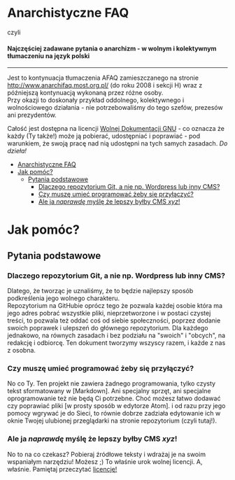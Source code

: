 # Anarchistyczne FAQ

czyli

#### Najczęściej zadawane pytania o anarchizm - w wolnym i kolektywnym tłumaczeniu na język polski

* * *

Jest to kontynuacja tłumaczenia AFAQ zamieszczanego na stronie <http://www.anarchifaq.most.org.pl/> (do roku 2008 i sekcji H) wraz z późniejszą kontynuacją wykonaną przez różne osoby.\
Przy okazji to doskonały przykład oddolnego, kolektywnego i wolnościowego działania - nie potrzebowaliśmy do tego szefów, prezesów ani prezydentów.

Całość jest dostępna na licencji [Wolnej Dokumentacji GNU](LICENSE) - co oznacza że każdy (Ty także!) może ją pobierać, udostępniać i poprawiać - pod warunkiem, że swoją pracę nad nią udostępni na tych samych zasadach.
_Do dzieła!_

<!-- TOC START min:1 max:3 link:true update:true -->
- [Anarchistyczne FAQ](#anarchistyczne-faq)
- [Jak pomóc?](#jak-pomc)
  - [Pytania podstawowe](#pytania-podstawowe)
    - [Dlaczego repozytorium Git, a nie np. Wordpress lub inny CMS?](#dlaczego-repozytorium-git-a-nie-np-wordpress-lub-inny-cms)
    - [Czy muszę umieć programować żeby się przyłączyć?](#czy-musz-umie-programowa-eby-si-przyczy)
    - [Ale ja _naprawdę_ myślę że lepszy byłby CMS _xyz_!](#ale-ja-_naprawd_-myl-e-lepszy-byby-cms-_xyz_)

<!-- TOC END -->

# Jak pomóc?
## Pytania podstawowe
### Dlaczego repozytorium Git, a nie np. Wordpress lub inny CMS?  
Dlatego, że tworząc je uznaliśmy, że to będzie najlepszy sposób podkreślenia jego wolnego charakteru.  
Repozytorium na GitHubie oprócz tego że pozwala każdej osobie która ma jego adres pobrać wszystkie pliki, nieprzetworzone i w postaci czystej treści, to pozwala też oddać coś od siebie społeczności, poprzez dodanie swoich poprawek i ulepszeń do głównego repozytorium. Dla każdego jednakowo, na równych zasadach i bez podziału na "swoich" i "obcych", na redakcję i odbiorcę. Ten dokument tworzymy wszyscy razem, i każde z nas z osobna.
### Czy muszę umieć programować żeby się przyłączyć?
No co Ty. Ten projekt nie zawiera żadnego programowania, tylko czysty tekst sformatowany w [Markdown]. Ani specjalny sprzęt, ani specjalne oprogramowanie też nie będą Ci potrzebne. Choć możesz łatwo dodawać czy poprawiać pliki [w prosty sposób w edytorze Atom]. i od razu przy jego pomocy wgrywać je do Sieci, to równie dobrze zadziała edytowanie ich w oknie Twojej ulubionej przeglądarki na stronie repozytorium (czyli tutaj!).  
### Ale ja _naprawdę_ myślę że lepszy byłby CMS _xyz_!  
No to na co czekasz? Pobieraj źródłowe teksty i wdrażaj je na swoim wspaniałym narzędziu! Możesz ;) To właśnie urok wolnej licencji. A, właśnie. Pamiętaj przeczytać [licencję!](LICENSE)
